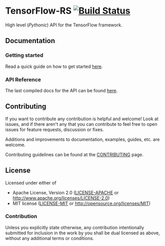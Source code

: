 # TensorFlow-RS [![Build Status](https://travis-ci.org/iduartgomez/tf-rs.svg?branch=master)](https://travis-ci.org/iduartgomez/tf-rs)

High level (_Pythonic_) API for the TensorFlow framework.

## Documentation

### Getting started
Read a quick guide on how to get started [here](https://iduartgomez.github.io/tf-rs/book/index.html). 

### API Reference
The last compiled docs for the API can be found [here](https://docs.rs/tf-rs/).

## Contributing

If you want to contribute any contribution is helpful and welcome! Look at issues, and if there aren't any that you can contribute to feel free to open issues for feature requests, discussion or fixes.

Additions and improvements to documentation, examples, guides, etc. are welcome.

Contributing guidelines can be found at the [CONTRIBUTING](CONTRIBUTING.md) page.

## License

Licensed under either of

- Apache License, Version 2.0 ([LICENSE-APACHE](LICENSE-APACHE) or
  http://www.apache.org/licenses/LICENSE-2.0)
- MIT license ([LICENSE-MIT](LICENSE-MIT) or http://opensource.org/licenses/MIT)

### Contribution

Unless you explicitly state otherwise, any contribution intentionally submitted for inclusion in the work by you shall be dual licensed as above, without any additional terms or conditions.
